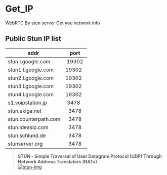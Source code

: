 # Get_IP
WebRTC By stun server Get you network info
## Public Stun IP list

| addr  | port|
| ---------- | :-----------:|
| stun.l.google.com   | 19302   |
| stun1.l.google.com   | 19302   |
| stun2.l.google.com   | 19302   |
| stun3.l.google.com   | 19302   |
| stun4.l.google.com   | 19302   |
| s1.voipstation.jp   | 3478   |
| stun.ekiga.net   | 3478   |
| stun.counterpath.com   | 3478   |
| stun.ideasip.com   | 3478   |
| stun.schlund.de   | 3478   |
| stunserver.org   | 3478   |

> **STUN - Simple Traversal of User Datagram Protocol (UDP) Through Network Address Translators (NATs)**  
[![stun-img]](https://en.wikipedia.org/wiki/STUN)
  
[stun-img]:https://raw.githubusercontent.com/LJea/Get_IP/master/STUN.png



